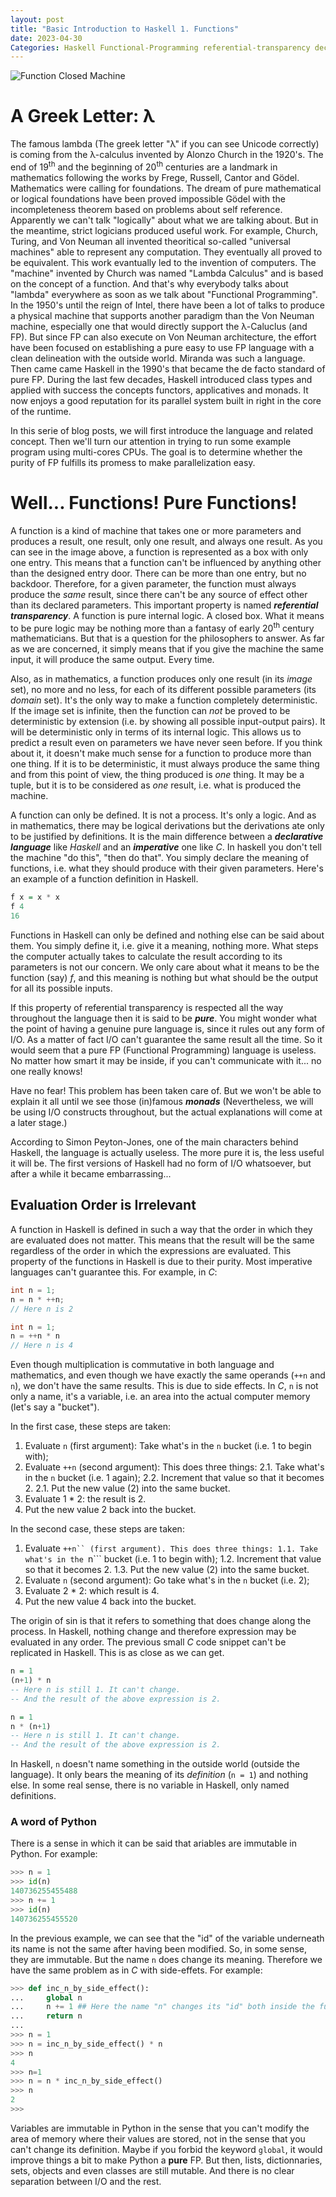 ```yaml
---
layout: post
title: "Basic Introduction to Haskell 1. Functions"
date: 2023-04-30
Categories: Haskell Functional-Programming referential-transparency declarative-language imperative-language pure-functional-language
---
```

![Function Closed Machine](https://bucephal.github.io/learn_Haskell/docs/assets/images/Function_machine2.svg)

# A Greek Letter: λ

The famous lambda (The greek letter "λ" if you can see Unicode correctly) is coming from the λ-calculus invented by Alonzo Church in the 1920's. The end of 19<sup>th</sup> and the beginning of 20<sup>th</sup> centuries are a landmark in mathematics following the works by Frege, Russell, Cantor and Gödel. Mathematics were calling for foundations. The dream of pure mathematical or logical foundations have been proved impossible Gödel with the incompleteness theorem based on problems about self reference. Apparently we can't talk "logically" about what we are talking about. But in the meantime, strict logicians produced useful work. For example, Church, Turing, and Von Neuman all invented theoritical so-called "universal machines" able to represent any computation. They eventually all proved to be equivalent. This work evantually led to the invention of computers. The "machine" invented by Church was named "Lambda Calculus" and is based on the concept of a function. And that's why everybody talks about "lambda" everywhere as soon as we talk about "Functional Programming". In the 1950's until the reign of Intel, there have been a lot of talks to produce a physical machine that supports another paradigm than the Von Neuman machine, especially one that would directly support the λ-Caluclus (and FP). But since FP can also execute on Von Neuman architecture, the effort have been focused on establishing a pure easy to use FP language with a clean delineation with the outside world. Miranda was such a language. Then came came Haskell in the 1990's that became the de facto standard of pure FP. During the last few decades, Haskell introduced class types and applied with success the concepts functors, applicatives and monads. It now enjoys a good reputation for its parallel system built in right in the core of the runtime.

In this serie of blog posts, we will first introduce the language and related concept. Then we'll turn our attention in trying to run some example program using multi-cores CPUs. The goal is to determine whether the purity of FP fulfills its promess to make parallelization easy.

# Well... Functions! Pure Functions!

A function is a kind of machine that takes one or more parameters and produces a result, one result, only one result, and always one result. As you can see in the image above, a function is represented as a box with only one entry. This means that a function can't be influenced by anything other than the designed entry door. There can be more than one entry, but no backdoor. Therefore, for a given parameter, the function must always produce the _same_ result, since there can't be any source of effect other than its declared parameters. This important property is named **_referential transparency_**. A function is pure internal logic. A closed box. What it means to be pure logic may be nothing more than a fantasy of early 20<sup>th</sup> century mathematicians. But that is a question for the philosophers to answer. As far as we are concerned, it simply means that if you give the machine the same input, it will produce the same output. Every time.

Also, as in mathematics, a function produces only one result (in its _image_ set), no more and no less, for each of its different possible parameters (its _domain_ set). It's the only way to make a function completely deterministic. If the image set is infinite, then the function can _not_ be proved to be deterministic by extension (i.e. by showing all possible input-output pairs). It will be deterministic only in terms of its internal logic. This allows us to predict a result even on parameters we have never seen before. If you think about it, it doesn't make much sense for a function to produce more than one thing. If it is to be deterministic, it must always produce the same thing and from this point of view, the thing produced is _one_ thing. It may be a tuple, but it is to be considered as _one_ result, i.e. what is produced the machine.

A function can only be defined. It is not a process. It's only a logic. And as in mathematics, there may be logical derivations but the derivations ate only to be justified by definitions. It is the main difference between a **_declarative language_** like _Haskell_ and an **_imperative_** one like _C_. In haskell you don't tell the machine "do this", "then do that". You simply declare the meaning of functions, i.e. what they should produce with their given parameters.
Here's an example of a function definition in Haskell.

```haskell
f x = x * x
f 4
16
```

Functions in Haskell can only be defined and nothing else can be said about them. You simply define it, i.e. give it a meaning, nothing more. What steps the computer actually takes to calculate the result according to its parameters is not our concern. We only care about what it means to be the function (say) _f_, and this meaning is nothing but what should be the output for all its possible inputs.

If this property of referential transparency is respected all the way throughout the language then it is said to be **_pure_**. You might wonder what the point of having a genuine pure language is, since it rules out any form of I/O. As a matter of fact I/O can't guarantee the same result all the time. So it would seem that a pure FP (Functional Programming) language is useless. No matter how smart it may be inside, if you can't communicate with it... no one really knows!

Have no fear! This problem has been taken care of. But we won't be able to explain it all until we see those (in)famous **_monads_** (Nevertheless, we will be using I/O constructs throughout, but the actual explanations will come at a later stage.)

According to Simon Peyton-Jones, one of the main characters behind Haskell, the language is actually useless. The more pure it is, the less useful it will be. The first versions of Haskell had no form of I/O whatsoever, but after a while it became embarrassing... 

## Evaluation Order is Irrelevant

A function in Haskell is defined in such a way that the order in which they are evaluated does not matter. This means that the result will be the same regardless of the order in which the expressions are evaluated. This property of the functions in Haskell is due to their purity. Most imperative languages can't guarantee this. For example, in _C_:

```C
int n = 1;
n = n * ++n;
// Here n is 2
```

```C
int n = 1;
n = ++n * n
// Here n is 4
```

Even though multiplication is commutative in both language and mathematics, and even though we have exactly the same operands (```++n``` and ```n```), we don't have the same results.
This is due to side effects. In _C_, ```n``` is not only a name, it's a variable, i.e. an area into the actual computer memory (let's say a "bucket"). 

In the first case, these steps are taken:
1. Evaluate ```n``` (first argument): Take what's in the ```n``` bucket (i.e. 1 to begin with);
2. Evaluate ```++n``` (second argument): This does three things:
    2.1. Take what's in the ```n``` bucket (i.e. 1 again);
    2.2. Increment that value so that it becomes 2.
    2.1. Put the new value (2) into the same bucket.
3. Evaluate 1 * 2: the result is 2.
4. Put the new value 2 back into the bucket.

In the second case, these steps are taken:
1. Evaluate ```++n`` (first argument). This does three things:
    1.1. Take what's in the ```n``` bucket (i.e. 1 to begin with);
    1.2. Increment that value so that it becomes 2.
    1.3. Put the new value (2) into the same bucket.
2. Evaluate ```n``` (second argument): Go take what's in the ```n``` bucket (i.e. 2);
3. Evaluate 2 * 2: which result is 4.
4. Put the new value 4 back into the bucket.

The origin of sin is that it refers to something that does change along the process. In Haskell, nothing change and therefore expression may be evaluated in any order.
The previous small _C_ code snippet can't be replicated in Haskell. This is as close as we can get.

```Haskell
n = 1
(n+1) * n
-- Here n is still 1. It can't change.
-- And the result of the above expression is 2.
```

```Haskell
n = 1
n * (n+1)
-- Here n is still 1. It can't change.
-- And the result of the above expression is 2.
```

In Haskell, ```n``` doesn't name something in the outside world (outside the language). It only bears the meaning of its _definition_ (```n = 1```) and nothing else. In some real sense, there is no variable in Haskell, only named definitions.

### A word of Python

There is a sense in which it can be said that ariables are immutable in Python. For example:

```Python
>>> n = 1
>>> id(n)
140736255455488
>>> n += 1
>>> id(n)
140736255455520
```
In the previous example, we can see that the "id" of the variable underneath its name is not the same after having been modified. So, in some sense, they are immutable. But the name ```n``` does change its meaning. Therefore we have the same problem as in _C_ with side-effets. For example: 

```Python
>>> def inc_n_by_side_effect():
...     global n
...     n += 1 ## Here the name "n" changes its "id" both inside the function and outside it.
...     return n
...
>>> n = 1
>>> n = inc_n_by_side_effect() * n
>>> n
4
>>> n=1
>>> n = n * inc_n_by_side_effect()
>>> n
2
>>>
```

Variables are immutable in Python in the sense that you can't modify the area of memory where their values are stored, not in the sense that you can't change its definition. Maybe if you forbid the keyword ```global```, it would improve things a bit to make Python a __pure__ FP. But then, lists, dictionnaries, sets, objects and even classes are still mutable. And there is no clear separation between I/O and the rest.

